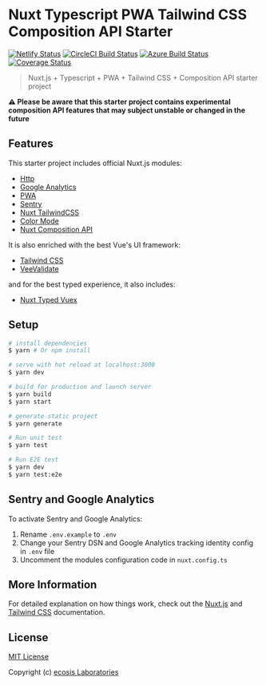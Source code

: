 # Nuxt Typescript PWA Tailwind CSS Composition API Starter

[![Netlify Status](https://api.netlify.com/api/v1/badges/b739d022-860a-4c43-a681-1bde9600ec51/deploy-status)](https://app.netlify.com/sites/nuxt-typescript-pwa-tailwindcss-composition-api/deploys)
[![CircleCI Build Status](https://badgen.net/circleci/github/jefrydco/nuxt-typescript-pwa-tailwindcss-composition-api/master)](https://circleci.com/gh/jefrydco/nuxt-typescript-pwa-tailwindcss-composition-api)
[![Azure Build Status](https://dev.azure.com/jefrydco/jefrydco/_apis/build/status/jefrydco.nuxt-typescript-pwa-tailwindcss-composition-api?branchName=master)](https://dev.azure.com/jefrydco/jefrydco/_build/latest?definitionId=5&branchName=master)
[![Coverage Status](https://badgen.net/codecov/c/github/jefrydco/nuxt-typescript-pwa-tailwindcss-composition-api/master)](https://codecov.io/gh/jefrydco/nuxt-typescript-pwa-tailwindcss-composition-api)

> Nuxt.js + Typescript + PWA + Tailwind CSS + Composition API starter project

**⚠️ Please be aware that this starter project contains experimental composition API features that may subject unstable or changed in the future**

## Features

This starter project includes official Nuxt.js modules:

- [Http](https://github.com/nuxt/http)
- [Google Analytics](https://github.com/nuxt-community/analytics-module)
- [PWA](https://github.com/nuxt-community/pwa-module)
- [Sentry](https://github.com/nuxt-community/sentry-module)
- [Nuxt TailwindCSS](https://tailwindcss.nuxtjs.org/)
- [Color Mode](https://github.com/nuxt-community/color-mode-module)
- [Nuxt Composition API](https://composition-api.nuxtjs.org/)

It is also enriched with the best Vue's UI framework:

- [Tailwind CSS](https://tailwindcss.com/)
- [VeeValidate](https://logaretm.github.io/vee-validate)

and for the best typed experience, it also includes:

- [Nuxt Typed Vuex](https://nuxt-typed-vuex.roe.dev/)

## Setup

```bash
# install dependencies
$ yarn # Or npm install

# serve with hot reload at localhost:3000
$ yarn dev

# build for production and launch server
$ yarn build
$ yarn start

# generate static project
$ yarn generate

# Run unit test
$ yarn test

# Run E2E test
$ yarn dev
$ yarn test:e2e
```

## Sentry and Google Analytics

To activate Sentry and Google Analytics:

1. Rename `.env.example` to `.env`
2. Change your Sentry DSN and Google Analytics tracking identity config in `.env` file
3. Uncomment the modules configuration code in `nuxt.config.ts`

## More Information

For detailed explanation on how things work, check out the [Nuxt.js](https://nuxtjs.org/) and [Tailwind CSS](https://tailwindcss.com/) documentation.

## License

[MIT License](./license.md)

Copyright (c) [ecosis Laboratories](https://elabs.enterprises)
